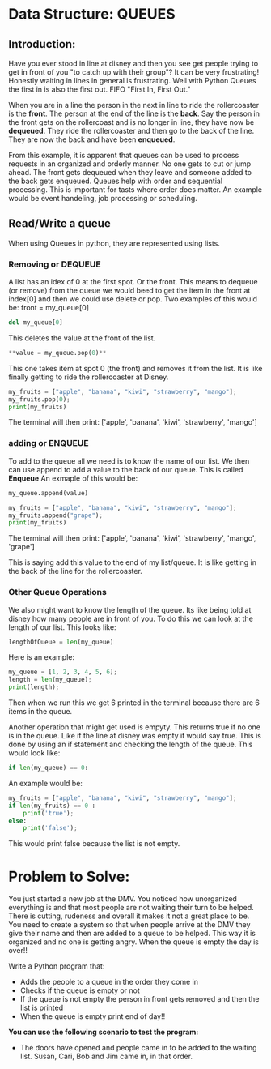 # Data Structure: **QUEUES**

## Introduction: 
Have you ever stood in line at disney and then you see get people trying to get in front of you "to catch up with their group"? It can be very frustrating! Honestly waiting in lines in general is frustrating. Well with Python Queues the first in is also the first out. FIFO "First In, First Out." 

When you are in a line the person in the next in line to ride the rollercoaster is the **front**. The person at the end of the line is the **back**. Say the person in the front gets on the rollercoast and is no longer in line, they have now be **dequeued**. They ride the rollercoaster and then go to the back of the line. They are now the back and have been **enqueued**. 

From this example, it is apparent that queues can be used to process requests in an organized and orderly manner. No one gets to cut or jump ahead. The front gets dequeued when they leave and someone added to the back gets enqueued. Queues help with order and sequential processing. This is important for tasts where order does matter. An example would be event handeling, job processing or scheduling. 

## Read/Write a queue
When using Queues in python, they are represented using lists.
### Removing or DEQUEUE
A list has an idex of 0 at the first spot. Or the front. This means to dequeue (or remove) from the queue we would beed to get the item in the front at index[0] and then we could use delete or pop. 
Two examples of this would be:
front = my_queue[0]
```python
del my_queue[0]
```
This deletes the value at the front of the list. 

```python
**value = my_queue.pop(0)**
```
This one takes item at spot 0 (the front) and removes it from the list. 
It is like finally getting to ride the rollercoaster at Disney.

```python
my_fruits = ["apple", "banana", "kiwi", "strawberry", "mango"];
my_fruits.pop(0);
print(my_fruits)
```
The terminal will then print:
['apple', 'banana', 'kiwi', 'strawberry', 'mango']

### adding or ENQUEUE
To add to the queue all we need is to know the name of our list. We then can use append to add a value to the back of our queue. This is called **Enqueue**
An exmaple of this would be:
```python
my_queue.append(value)
```

```python
my_fruits = ["apple", "banana", "kiwi", "strawberry", "mango"];
my_fruits.append("grape");
print(my_fruits)
```
The terminal will then print:
['apple', 'banana', 'kiwi', 'strawberry', 'mango', 'grape']

This is saying add this value to the end of my list/queue. It is like getting in the back of the line for the rollercoaster.

### Other Queue Operations
We also might want to know the length of the queue. Its like being told at disney how many people are in front of you. To do this we can look at the length of our list. This looks like: 
```python
lengthOfQueue = len(my_queue)
```
Here is an example: 

```python 
my_queue = [1, 2, 3, 4, 5, 6];
length = len(my_queue);
print(length);
```
Then when we run this we get 6 printed in the terminal because there are 6 items in the queue. 


Another operation that might get used is empyty. This returns true if no one is in the queue. Like if the line at disney was empty it would say true. This is done by using an if statement and checking the length of the queue.
This would look like:
```python
if len(my_queue) == 0:
```

An example would be: 
```python
my_fruits = ["apple", "banana", "kiwi", "strawberry", "mango"];
if len(my_fruits) == 0 :
    print('true');
else:
    print('false');
```
This would print false because the list is not empty. 

# Problem to Solve: 
You just started a new job at the DMV. You noticed how unorganized everything is and that most people are not waiting their turn to be helped. There is cutting, rudeness and overall it makes it not a great place to be. You need to create a system so that when people arrive at the DMV they give their name and then are added to a queue to be helped. This way it is organized and no one is getting angry. When the queue is empty the day is over!! 

Write a Python program that: 
- Adds the people to a queue in the order they come in
- Checks if the queue is empty or not
- If the queue is not empty the person in front gets removed and then the list is printed
- When the queue is empty print end of day!! 


**You can use the following scenario to test the program:** 
- The doors have opened and people came in to be added to the waiting list. Susan, Cari, Bob and Jim came in, in that order.


